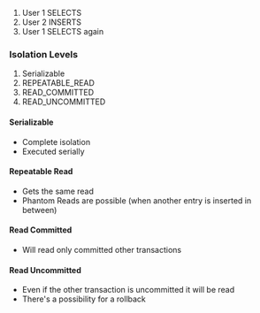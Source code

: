 1. User 1 SELECTS
2. User 2 INSERTS
3. User 1 SELECTS again


### Isolation Levels
 1. Serializable
 2. REPEATABLE_READ
 3. READ_COMMITTED
 4. READ_UNCOMMITTED
 

#### Serializable
 - Complete isolation
 - Executed serially
 
#### Repeatable Read
 - Gets the same read
 - Phantom Reads are possible (when another entry is inserted in between)
 
#### Read Committed
 - Will read only committed other transactions
 
#### Read Uncommitted
 - Even if the other transaction is uncommitted it will be read
 - There's a possibility for a rollback
